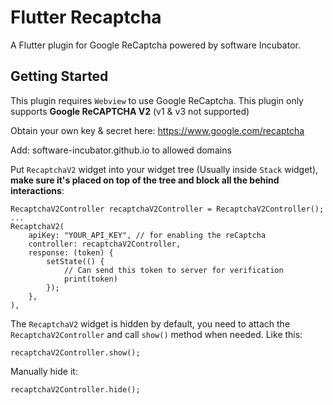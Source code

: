 # Flutter Recaptcha

A Flutter plugin for Google ReCaptcha powered by software Incubator.

## Getting Started

This plugin requires `Webview` to use Google ReCaptcha.
This plugin only supports **Google ReCAPTCHA V2** (v1 & v3 not supported)

Obtain your own key & secret here: https://www.google.com/recaptcha

Add: software-incubator.github.io to allowed domains


Put `RecaptchaV2` widget into your widget tree (Usually inside `Stack` widget), **make sure it's placed on top of the tree and block all the behind interactions**:

```
RecaptchaV2Controller recaptchaV2Controller = RecaptchaV2Controller();
...
RecaptchaV2(
	apiKey: "YOUR_API_KEY", // for enabling the reCaptcha
	controller: recaptchaV2Controller,
	response: (token) {
		setState(() {
		    // Can send this token to server for verification
		    print(token)
		});
	},
),
```

The `RecaptchaV2` widget is hidden by default, you need to attach the `RecaptchaV2Controller` and call `show()` method when needed. Like this:
```
recaptchaV2Controller.show();
```

Manually hide it:
```
recaptchaV2Controller.hide();
```